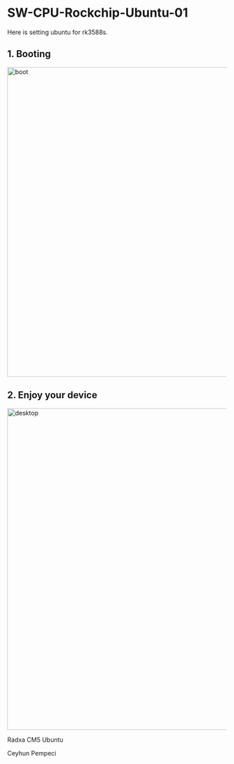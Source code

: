 # SW-CPU-Rockchip-Ubuntu-01

Here is setting ubuntu for rk3588s. 

## 1. Booting

<img width="711" alt="boot" src="https://github.com/user-attachments/assets/cc2e942e-28c7-47e3-bba1-daf47bcd8d55" />

## 2. Enjoy your device

<img width="738" alt="desktop" src="https://github.com/user-attachments/assets/ef7800cf-395f-4936-83a9-00c6165f01a6" />

Radxa CM5 Ubuntu

Ceyhun Pempeci
